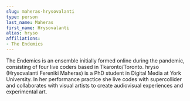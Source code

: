 ```yaml
---
slug: maheras-hrysovalanti
type: person
last_name: Maheras
first_name: Hrysovalanti
alias: hryso
affiliations:
- The Endemics
---
```


The Endemics is an ensemble initially formed online during the pandemic, consisting of four live coders based in Tkaronto/Toronto. hryso (Hrysovalanti Fereniki Maheras) is a PhD student in Digital Media at York University. In her performance practice she live codes with supercollider and collaborates with visual artists to create audiovisual experiences and experimental art.